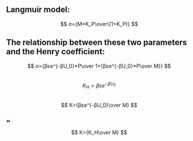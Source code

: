 ## Langmuir model: 
$$ σ={M*K_P\over\(1+K_P)} $$              

## The relationship between these two parameters and the Henry coefficient:
$$ σ={βεe^{-βU_0}*P\over 1+{βεe^{-βU_0}*P\over M}} $$                            
$$ K_H=βεe^{-βU_0} $$                        
$$ K={βεe^{-βU_0}\over M} $$               
:fast_forward: $$ K={K_H\over M} $$                
